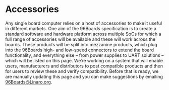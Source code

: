 # Accessories

Any single board computer relies on a host of accessories to make it useful in different markets. One aim of the 96Boards specification is to create a standard software and hardware platform across multiple SoCs for which a full range of accessories will be available and these will work across the boards. These products will be split into mezzanine products, which plug into the 96Boards high- and low-speed connectors to extend the board functionality, and everything else – from power supplies to UART solutions – which will be listed on this page. We’re working on a system that will enable users, manufacturers and distributors to post compatible products and then for users to review these and verify compatibility. Before that is ready, we are manually updating this page and you can make suggestions by emailing 96Boards@Linaro.org.

